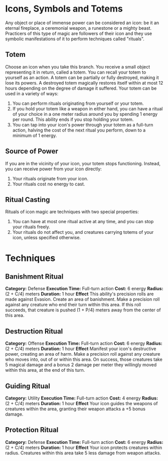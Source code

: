 # Icons, Symbols and Totems
Any object or place of immense power can be considered an icon: be it an eternal fireplace, a ceremonial weapon, a runestone or a mighty beast. Practicers of this type of magic are followers of their icon and they use symbolic manifestations of it to perform techniques called "rituals". 

## Totem
Choose an icon when you take this branch. You receive a small object representing it in return, called a totem. You can recall your totem to yourself as an action. A totem can be partially or fully destroyed, making it lose its powers. A destroyed totem magically restores itself within at most 12 hours depending on the degree of damage it suffered. Your totem can be used in a variety of ways:
1. You can perform rituals originating from yourself or your totem.
2. If you hold your totem like a weapon in either hand, you can have a ritual of your choice in a one meter radius around you by spending 1 energy per round. This ability ends if you stop holding your totem.
3. You can tap into your icon's power through your totem as a full-turn action, halving the cost of the next ritual you perform, down to a minimum of 1 energy.

## Source of Power
If you are in the vicinity of your icon, your totem stops functioning. Instead, you can receive power from your icon directly:
1. Your rituals originate from your icon.
2. Your rituals cost no energy to cast.

## Ritual Casting
Rituals of icon magic are techniques with two special properties:
1. You can have at most one ritual active at any time, and you can stop your rituals freely.
2. Your rituals do not affect you, and creatures carrying totems of your icon, unless specified otherwise.

# Techniques
## Banishment Ritual
**Category:** Defense
**Execution Time:** Full-turn action
**Cost:** 6 energy
**Radius:** (2 + C/4) meters
**Duration:** 1 hour
**Effect**
	This ability's precision rolls are made against Evasion.
	Create an area of banishment. Make a precision roll against any creature who end their turn within this area. If this roll succeeds, that creature is pushed (1 + P/4) meters away from the center of this area.

## Destruction Ritual
**Category:** Offense
**Execution Time:** Full-turn action
**Cost:** 6 energy
**Radius:** (2 + C/4) meters
**Duration:** 1 hour
**Effect**
	Manifest your icon's destructive power, creating an area of harm. Make a precision roll against any creature who moves into, out of or within this area. On success, those creatures take 5 magical damage and a bonus 2 damage per meter they willingly moved within this area, at the end of this turn.

## Guiding Ritual
**Category:** Utility
**Execution Time:** Full-turn action
**Cost:** 4 energy
**Radius:** (2 + C/4) meters
**Duration:** 1 hour
**Effect**
	Your icon guides the weapons of creatures within the area, granting their weapon attacks a +5 bonus damage.

## Protection Ritual
**Category:** Defense
**Execution Time:** Full-turn action
**Cost:** 6 energy
**Radius:** (2 + C/4) meters
**Duration:** 1 hour
**Effect**
	Your icon protects creatures within radius. Creatures within this area take 5 less damage from weapon attacks. 
